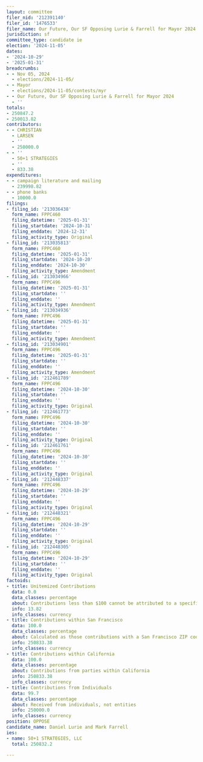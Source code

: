 ```yaml
---
layout: committee
filer_nid: '212391140'
filer_id: '1476533'
filer_name: Our Future, Our SF Opposing Lurie & Farrell for Mayor 2024
jurisdiction: sf
committee_type: candidate ie
election: '2024-11-05'
dates:
- '2024-10-29'
- '2025-01-31'
breadcrumbs:
- - Nov 05, 2024
  - elections/2024-11-05/
- - Mayor
  - elections/2024-11-05/contests/myr
- - Our Future, Our SF Opposing Lurie & Farrell for Mayor 2024
  - ''
totals:
- 250847.2
- 250013.82
contributors:
- - CHRISTIAN
  - LARSEN
  - ''
  - 250000.0
- - ''
  - 50+1 STRATEGIES
  - ''
  - 833.38
expenditures:
- - campaign literature and mailing
  - 239998.82
- - phone banks
  - 10000.0
filings:
- filing_id: '213036438'
  form_name: FPPC460
  filing_datetime: '2025-01-31'
  filing_startdate: '2024-10-31'
  filing_enddate: '2024-12-31'
  filing_activity_type: Original
- filing_id: '213035813'
  form_name: FPPC460
  filing_datetime: '2025-01-31'
  filing_startdate: '2024-10-20'
  filing_enddate: '2024-10-30'
  filing_activity_type: Amendment
- filing_id: '213034966'
  form_name: FPPC496
  filing_datetime: '2025-01-31'
  filing_startdate: ''
  filing_enddate: ''
  filing_activity_type: Amendment
- filing_id: '213034936'
  form_name: FPPC496
  filing_datetime: '2025-01-31'
  filing_startdate: ''
  filing_enddate: ''
  filing_activity_type: Amendment
- filing_id: '213034901'
  form_name: FPPC496
  filing_datetime: '2025-01-31'
  filing_startdate: ''
  filing_enddate: ''
  filing_activity_type: Amendment
- filing_id: '212461789'
  form_name: FPPC496
  filing_datetime: '2024-10-30'
  filing_startdate: ''
  filing_enddate: ''
  filing_activity_type: Original
- filing_id: '212461773'
  form_name: FPPC496
  filing_datetime: '2024-10-30'
  filing_startdate: ''
  filing_enddate: ''
  filing_activity_type: Original
- filing_id: '212461761'
  form_name: FPPC496
  filing_datetime: '2024-10-30'
  filing_startdate: ''
  filing_enddate: ''
  filing_activity_type: Original
- filing_id: '212448337'
  form_name: FPPC496
  filing_datetime: '2024-10-29'
  filing_startdate: ''
  filing_enddate: ''
  filing_activity_type: Original
- filing_id: '212448321'
  form_name: FPPC496
  filing_datetime: '2024-10-29'
  filing_startdate: ''
  filing_enddate: ''
  filing_activity_type: Original
- filing_id: '212448305'
  form_name: FPPC496
  filing_datetime: '2024-10-29'
  filing_startdate: ''
  filing_enddate: ''
  filing_activity_type: Original
factoids:
- title: Unitemized Contributions
  data: 0.0
  data_classes: percentage
  about: Contributions less than $100 cannot be attributed to a specific individual
  info: 13.82
  info_classes: currency
- title: Contributions within San Francisco
  data: 100.0
  data_classes: percentage
  about: Calculated as those contributions with a San Francisco ZIP code
  info: 250833.38
  info_classes: currency
- title: Contributions within California
  data: 100.0
  data_classes: percentage
  about: Contributions from parties within California
  info: 250833.38
  info_classes: currency
- title: Contributions from Individuals
  data: 99.7
  data_classes: percentage
  about: Received from individuals, not entities
  info: 250000.0
  info_classes: currency
position: OPPOSE
candidate_name: Daniel Lurie and Mark Farrell
ies:
- name: 50+1 STRATEGIES, LLC
  total: 250832.2

---
```


